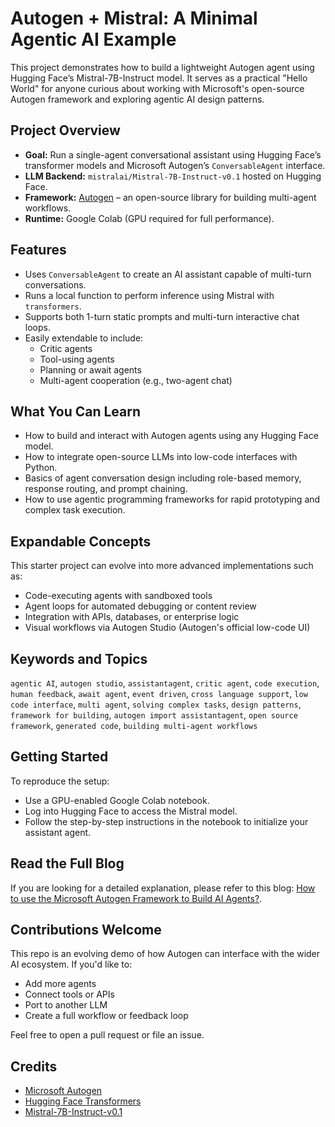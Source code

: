# Autogen + Mistral: A Minimal Agentic AI Example

This project demonstrates how to build a lightweight Autogen agent using Hugging Face’s Mistral-7B-Instruct model. It serves as a practical "Hello World" for anyone curious about working with Microsoft's open-source Autogen framework and exploring agentic AI design patterns.

## Project Overview

- **Goal:** Run a single-agent conversational assistant using Hugging Face’s transformer models and Microsoft Autogen’s `ConversableAgent` interface.
- **LLM Backend:** `mistralai/Mistral-7B-Instruct-v0.1` hosted on Hugging Face.
- **Framework:** [Autogen](https://github.com/microsoft/autogen) – an open-source library for building multi-agent workflows.
- **Runtime:** Google Colab (GPU required for full performance).

## Features

- Uses `ConversableAgent` to create an AI assistant capable of multi-turn conversations.
- Runs a local function to perform inference using Mistral with `transformers`.
- Supports both 1-turn static prompts and multi-turn interactive chat loops.
- Easily extendable to include:
  - Critic agents
  - Tool-using agents
  - Planning or await agents
  - Multi-agent cooperation (e.g., two-agent chat)

## What You Can Learn

- How to build and interact with Autogen agents using any Hugging Face model.
- How to integrate open-source LLMs into low-code interfaces with Python.
- Basics of agent conversation design including role-based memory, response routing, and prompt chaining.
- How to use agentic programming frameworks for rapid prototyping and complex task execution.

## Expandable Concepts

This starter project can evolve into more advanced implementations such as:

- Code-executing agents with sandboxed tools
- Agent loops for automated debugging or content review
- Integration with APIs, databases, or enterprise logic
- Visual workflows via Autogen Studio (Autogen's official low-code UI)

## Keywords and Topics

`agentic AI`, `autogen studio`, `assistantagent`, `critic agent`, `code execution`, `human feedback`, `await agent`, `event driven`, `cross language support`, `low code interface`, `multi agent`, `solving complex tasks`, `design patterns`, `framework for building`, `autogen import assistantagent`, `open source framework`, `generated code`, `building multi-agent workflows`

## Getting Started

To reproduce the setup:
- Use a GPU-enabled Google Colab notebook.
- Log into Hugging Face to access the Mistral model.
- Follow the step-by-step instructions in the notebook to initialize your assistant agent.

## Read the Full Blog
If you are looking for a detailed explanation, please refer to this blog: [How to use the Microsoft Autogen Framework to Build AI Agents?](https://www.projectpro.io/article/autogen/1139).

## Contributions Welcome

This repo is an evolving demo of how Autogen can interface with the wider AI ecosystem. If you'd like to:
- Add more agents
- Connect tools or APIs
- Port to another LLM
- Create a full workflow or feedback loop

Feel free to open a pull request or file an issue.

## Credits

- [Microsoft Autogen](https://github.com/microsoft/autogen)  
- [Hugging Face Transformers](https://huggingface.co/docs/transformers/index)  
- [Mistral-7B-Instruct-v0.1](https://huggingface.co/mistralai/Mistral-7B-Instruct-v0.1)
